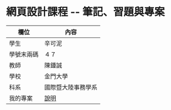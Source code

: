 # 網頁設計課程 -- 筆記、習題與專案

欄位 | 內容
-----|--------
學生 |  辛可泥 
學號末兩碼 |  ４７
教師 | 陳鍾誠
學校 | 金門大學
科系 | 國際暨大陸事務學系
我的專案 | [說明](myproject.md)